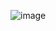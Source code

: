 ![image](https://user-images.githubusercontent.com/100158318/211844438-f844de54-b657-4283-a688-5062d1a9b1e4.png)

